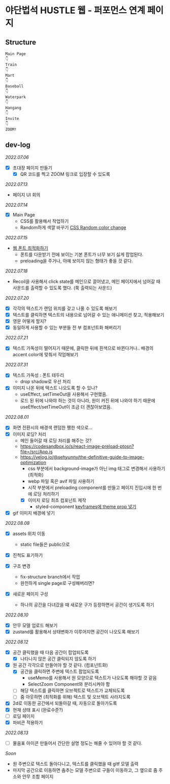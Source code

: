 # 야단법석 HUSTLE 웹 - 퍼포먼스 연계 페이지

## Structure

```
Main Page
👇
Train
👇
Mart
👇
Baseball
👇
Waterpark
👇
Hangang
👇
Invite
👇
ZOOM!
```

## dev-log

_2022.07.06_

- [x] 초대장 페이지 만들기
  - [x] QR 코드를 찍고 ZOOM 링크로 입장할 수 있도록

_2022.07.13_

- 페이지 UI 회의

_2022.07.14_

- [x] Main Page
  - CSS를 활용해서 작업하기
  - Random하게 색깔 바꾸기 [CSS Random color change](https://stackoverflow.com/questions/25507496/css-change-text-color-randomly)

_2022.07.15_

- [웹 폰트 최적화하기](https://velog.io/@vnthf/%EC%9B%B9%ED%8F%B0%ED%8A%B8-%EC%B5%9C%EC%A0%81%ED%99%94-%ED%95%98%EA%B8%B0)
  - 폰트를 다운받기 전에 보이는 기본 폰트가 너무 보기 싫게 팝업된다.
  - preloading을 주거나, 아예 보이지 않는 형태가 좋을 것 같다.

_2022.07.18_

- Recoil을 사용해서 click state를 메인으로 끌어냈고, 메인 페이지에서 넘어갈 때 사운드를 출력할 수 있도록 했다. (쭉 출력되는 사운드)

_2022.07.20_

- [x] 각각의 텍스트가 랜덤 위치를 갖고 나올 수 있도록 해보기
- [x] 텍스트를 클릭하면 텍스트의 내용으로 넘어갈 수 있는 애니메이션 찾고, 적용해보기
- [x] 영문 어떻게 할지?
- [x] 동일하게 사용할 수 있는 부분들 전 부 컴포넌트화 해버리기

_2022.07.21_

- [x] 텍스트 가독성이 떨어지기 때문에, 클릭한 뒤에 흰색으로 바뀐다거나.. 배경의 accent color에 맞춰서 작업해보기

_2022.07.31_

- [x] 텍스트 가독성 : 폰트 테두리
  - drop shadow로 우선 처리
- [x] 이미지 나온 뒤에 텍스트 나오도록 할 수 있나?
  - useEffect, setTimeOut을 사용해서 구현했음.
  - 로드 된 뒤에 나와야 하는 것이 아니라, 원이 커진 뒤에 나와야 하기 때문에 useEffect/setTimeOut이 조금 더 괜찮아보였음.

_2022.08.01_

- [x] 화면 전환시의 배경색 랜덤한 쨍한 색으로...
- [x] 이미지 로딩? 처리
  - 메인 들어갈 때 로딩 처리를 해주는 것?
  - https://codesandbox.io/s/react-image-preload-ptosn?file=/src/App.js
  - https://velog.io/@sehyunny/the-definitive-guide-to-image-optimization
    - css 부분에서 background-image가 아닌 img 태그로 변경해서 사용하기 (최적화)
    - webp 파일 혹은 avif 파일 사용하기
    - 시작 부분에서 preloading component를 만들고 페이지 진입시에 한 번에 로딩 처리하기
    - [x] 이미지 로딩 최초 컴포넌트 제작
      - styled-component [keyframes에 theme prop 넣기](https://stackoverflow.com/questions/50802681/how-to-pass-props-to-keyframes-in-styled-component-with-react)
- [x] gif 이미지 배경에 넣기

_2022.08.08_

- [x] assets 위치 이동
  - static file들은 public으로
- [x] 진척도 표기하기
- [x] 구조 변경

  - fix-structure branch에서 작업
  - 완전하게 single page로 구성해버리면?

- [x] 새로운 페이지 구성
  - 하나의 공간을 다녀갔을 때 새로운 구가 등장하면서 공간이 생기도록 하기

_2022.08.10_

- [x] 안무 모델 업로드 해보기
- [x] zustand를 활용해서 상태변화가 이루어지면 공간이 나오도록 해보기

_2022.08.12_

- [x] 공간 클릭했을 때 다음 공간이 팝업되도록
  - [x] 나타나지 않은 공간 클릭되지 않도록 하기
- [x] 원 공간 각각으로 만들어야 할 것 같다. (컴포넌트화)
  - [x] 공간을 클릭하면 주변에 텍스트 팝업되도록
    - useMemo를 사용해서 원 모양으로 텍스트가 나오도록 해야할 것 같음
    - SelectZoom Component와 분리시켜야 함
  - [ ] 해당 텍스트를 클릭하면 오브젝트로 텍스트가 교체되도록
  - [ ] 줌 아웃하면 (최적화를 위해) 텍스트 및 오브젝트 사라지도록
- [x] 2d로 이동한 공간에서 되돌아갈 때, 자동으로 돌아가도록
- [x] 현재 상태 표시 (완료수준?)
- [ ] 로딩 페이지
- [x] 파비콘 적용하기

_2022.08.13_

- [ ] 물음표 아이콘 만들어서 간단한 설명 정도는 해줄 수 있어야 할 것 같다.

_Soon_

- 원 주변으로 텍스트 돌아다니고, 텍스트를 클릭했을 때 gltf 모델 출력
- 마지막 공간으로 이동하면 춤추는 모델 주변으로 구들이 이동하고, 그 옆으로 줌 주소와 안무 조합 페이지
